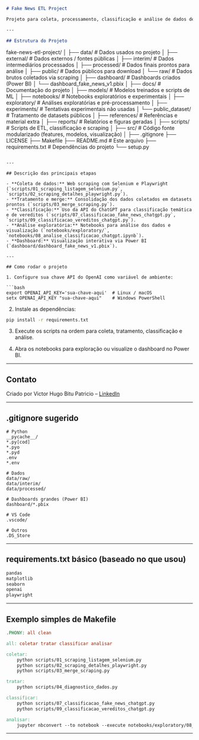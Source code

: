 ```markdown
# Fake News ETL Project

Projeto para coleta, processamento, classificação e análise de dados de notícias falsas, utilizando técnicas de web scraping, NLP, e APIs do ChatGPT para classificação temática e de vereditos.

---

## Estrutura do Projeto

```

fake-news-etl-project/
│
├── data/                      # Dados usados no projeto
│   ├── external/              # Dados externos / fontes públicas
│   ├── interim/               # Dados intermediários processados
│   ├── processed/             # Dados finais prontos para análise
│   ├── public/                # Dados públicos para download
│   └── raw/                   # Dados brutos coletados via scraping
│
├── dashboard/                 # Dashboards criados (Power BI)
│   └── dashboard\_fake\_news\_v1.pbix
│
├── docs/                     # Documentação do projeto
│
├── models/                   # Modelos treinados e scripts de ML
│
├── notebooks/                # Notebooks exploratórios e experimentais
│   ├── exploratory/          # Análises exploratórias e pré-processamento
│   ├── experiments/          # Tentativas experimentais não usadas
│   └── public\_dataset/       # Tratamento de datasets públicos
│
├── references/               # Referências e material extra
│
├── reports/                  # Relatórios e figuras geradas
│
├── scripts/                  # Scripts de ETL, classificação e scraping
│
├── src/                      # Código fonte modularizado (features, modelos, visualização)
│
├── .gitignore
├── LICENSE
├── Makefile
├── README.md                 # Este arquivo
├── requirements.txt          # Dependências do projeto
└── setup.py

````

---

## Descrição das principais etapas

- **Coleta de dados:** Web scraping com Selenium e Playwright (`scripts/01_scraping_listagem_selenium.py`, `scripts/02_scraping_detalhes_playwright.py`).
- **Tratamento e merge:** Consolidação dos dados coletados em datasets prontos (`scripts/03_merge_scraping.py`).
- **Classificação:** Uso da API do ChatGPT para classificação temática e de vereditos (`scripts/07_classificacao_fake_news_chatgpt.py`, `scripts/09_classificacao_vereditos_chatgpt.py`).
- **Análise exploratória:** Notebooks para análise dos dados e visualização (`notebooks/exploratory/`, `notebooks/08_analise_classificacao_chatgpt.ipynb`).
- **Dashboard:** Visualização interativa via Power BI (`dashboard/dashboard_fake_news_v1.pbix`).

---

## Como rodar o projeto

1. Configure sua chave API do OpenAI como variável de ambiente:

```bash
export OPENAI_API_KEY='sua-chave-aqui'  # Linux / macOS
setx OPENAI_API_KEY "sua-chave-aqui"    # Windows PowerShell
````

2. Instale as dependências:

```bash
pip install -r requirements.txt
```

3. Execute os scripts na ordem para coleta, tratamento, classificação e análise.

4. Abra os notebooks para exploração ou visualize o dashboard no Power BI.

---

## Contato

Criado por Victor Hugo Bitu Patricio – [LinkedIn](https://www.linkedin.com/in/vhbitu/)

---

## .gitignore sugerido

```gitignore
# Python
__pycache__/
*.py[cod]
*.pyo
*.pyd
.env
*.env

# Dados
data/raw/
data/interim/
data/processed/

# Dashboards grandes (Power BI)
dashboard/*.pbix

# VS Code
.vscode/

# Outros
.DS_Store
```

---

## requirements.txt básico (baseado no que usou)

```txt
pandas
matplotlib
seaborn
openai
playwright
```

---

## Exemplo simples de Makefile

```makefile
.PHONY: all clean

all: coletar tratar classificar analisar

coletar:
	python scripts/01_scraping_listagem_selenium.py
	python scripts/02_scraping_detalhes_playwright.py
	python scripts/03_merge_scraping.py

tratar:
	python scripts/04_diagnostico_dados.py

classificar:
	python scripts/07_classificacao_fake_news_chatgpt.py
	python scripts/09_classificacao_vereditos_chatgpt.py

analisar:
	jupyter nbconvert --to notebook --execute notebooks/exploratory/08_analise_classificacao_chatgpt.ipynb
```

---

